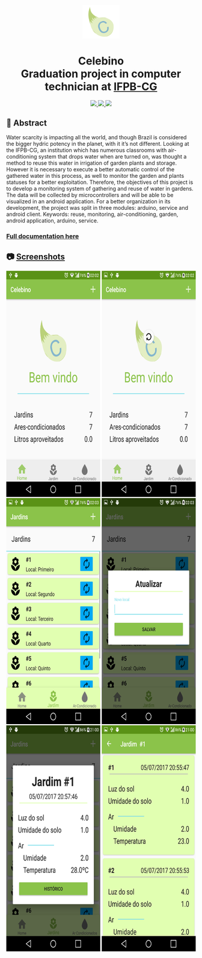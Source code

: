 <p align="center">
  <img alt="Gatsby" src="./Design/logo22.png" width="100"/>
</p>
<h1 align="center">
  Celebino<br/>Graduation project in computer technician at 
  <a href="http://www.ifpb.edu.br/campinagrande" alt="ifpb-cg">IFPB-CG</a>
</h1>

<p align="center">
  <a href="https://github.com/henry-ns/portfolio/graphs/commit-activity" alt="Maintenance">
    <img src="https://img.shields.io/badge/Maintained%3F-no-red.svg" />
  </a>
  <a href="./LICENSE" alt="License: MIT">
    <img src="https://img.shields.io/badge/License-MIT-blue.svg" />
  </a>
  <a href="https://www.codefactor.io/repository/github/henry-ns/celebino" alt="CodeFactor">
    <img src="https://www.codefactor.io/repository/github/henry-ns/celebino/badge" />
  </a>
</p>

## :page_facing_up: Abstract
  Water scarcity is impacting all the world, and though Brazil is considered the
bigger hydric potency in the planet, with it it’s not different. Looking at the IFPB-CG, an
institution which has numerous classrooms with air-conditioning system that drops
water when are turned on, was thought a method to reuse this water in irrigation of
garden plants and storage. However it is necessary to execute a better automatic
control of the gathered water in this process, as well to monitor the garden and plants
statuses for a better exploitation. Therefore, the objectives of this project is to develop
a monitoring system of gathering and reuse of water in gardens. The data will be
collected by microcontrollers and will be able to be visualized in an android application.
For a better organization in its development, the project was split in three modules:
arduino, service and android client.
Keywords: reuse, monitoring, air-conditioning, garden, android application, arduino,
service.

### [Full documentation here](https://drive.google.com/file/d/0B8KUsVYhoQaFRjU2ay1qd1I2MFo3TzhzakM0QXNUMFBIRVdN/view?usp=sharing)
  
## :camera: [Screenshots](https://github.com/MrH3nry/Celebino/tree/master/Design/Screenshots)

<p align="center">
  <img src="./Design/Screenshots/1.png" alt="Home" height="600"/><br/>
  <img src="./Design/Screenshots/3.png" alt="Home" height="600"/><br/>
  <img src="./Design/Screenshots/4.png" alt="Home" height="600"/>
</p>
